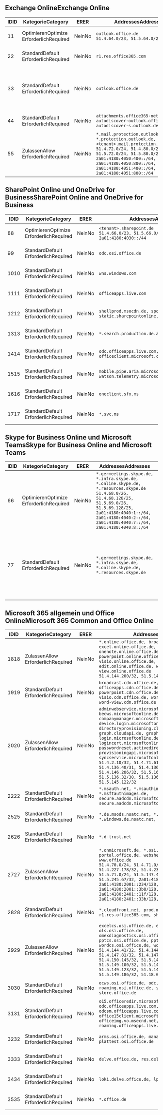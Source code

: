 <!--THIS FILE IS AUTOMATICALLY GENERATED. MANUAL CHANGES WILL BE OVERWRITTEN.-->
<!--Please contact the Office 365 Endpoints team with any questions.-->
<!--Germany endpoints version 2019102800-->
<!--File generated 2019-10-28 11:00:14.3053-->

## <a name="exchange-online"></a><span data-ttu-id="d2107-101">Exchange Online</span><span class="sxs-lookup"><span data-stu-id="d2107-101">Exchange Online</span></span>

<span data-ttu-id="d2107-102">ID</span><span class="sxs-lookup"><span data-stu-id="d2107-102">ID</span></span> | <span data-ttu-id="d2107-103">Kategorie</span><span class="sxs-lookup"><span data-stu-id="d2107-103">Category</span></span> | <span data-ttu-id="d2107-104">ER</span><span class="sxs-lookup"><span data-stu-id="d2107-104">ER</span></span> | <span data-ttu-id="d2107-105">Addresses</span><span class="sxs-lookup"><span data-stu-id="d2107-105">Addresses</span></span> | <span data-ttu-id="d2107-106">Ports</span><span class="sxs-lookup"><span data-stu-id="d2107-106">Ports</span></span>
-- | -------------------- | -- | ------------------------------------------------------------------------------------------------------------------------------------------------------------------------------------------------------------------------------------------------------------ | -------------------------------
<span data-ttu-id="d2107-107">1</span><span class="sxs-lookup"><span data-stu-id="d2107-107">1</span></span> | <span data-ttu-id="d2107-108">Optimieren</span><span class="sxs-lookup"><span data-stu-id="d2107-108">Optimize</span></span><BR><span data-ttu-id="d2107-109">Erforderlich</span><span class="sxs-lookup"><span data-stu-id="d2107-109">Required</span></span> | <span data-ttu-id="d2107-110">Nein</span><span class="sxs-lookup"><span data-stu-id="d2107-110">No</span></span> | `outlook.office.de`<BR>`51.4.64.0/23, 51.5.64.0/23` | <span data-ttu-id="d2107-111">**TCP:** 443, 80</span><span class="sxs-lookup"><span data-stu-id="d2107-111">**TCP:** 443, 80</span></span>
<span data-ttu-id="d2107-112">2</span><span class="sxs-lookup"><span data-stu-id="d2107-112">2</span></span> | <span data-ttu-id="d2107-113">Standard</span><span class="sxs-lookup"><span data-stu-id="d2107-113">Default</span></span><BR><span data-ttu-id="d2107-114">Erforderlich</span><span class="sxs-lookup"><span data-stu-id="d2107-114">Required</span></span> | <span data-ttu-id="d2107-115">Nein</span><span class="sxs-lookup"><span data-stu-id="d2107-115">No</span></span> | `r1.res.office365.com` | <span data-ttu-id="d2107-116">**TCP:** 443, 80</span><span class="sxs-lookup"><span data-stu-id="d2107-116">**TCP:** 443, 80</span></span>
<span data-ttu-id="d2107-117">3</span><span class="sxs-lookup"><span data-stu-id="d2107-117">3</span></span> | <span data-ttu-id="d2107-118">Standard</span><span class="sxs-lookup"><span data-stu-id="d2107-118">Default</span></span><BR><span data-ttu-id="d2107-119">Erforderlich</span><span class="sxs-lookup"><span data-stu-id="d2107-119">Required</span></span> | <span data-ttu-id="d2107-120">Nein</span><span class="sxs-lookup"><span data-stu-id="d2107-120">No</span></span> | `outlook.office.de` | <span data-ttu-id="d2107-121">**TCP:** 143, 25, 587, 993, 995</span><span class="sxs-lookup"><span data-stu-id="d2107-121">**TCP:** 143, 25, 587, 993, 995</span></span>
<span data-ttu-id="d2107-122">4</span><span class="sxs-lookup"><span data-stu-id="d2107-122">4</span></span> | <span data-ttu-id="d2107-123">Standard</span><span class="sxs-lookup"><span data-stu-id="d2107-123">Default</span></span><BR><span data-ttu-id="d2107-124">Erforderlich</span><span class="sxs-lookup"><span data-stu-id="d2107-124">Required</span></span> | <span data-ttu-id="d2107-125">Nein</span><span class="sxs-lookup"><span data-stu-id="d2107-125">No</span></span> | `attachments.office365-net.de, autodiscover-outlook.office.de, autodiscover-s.outlook.de` | <span data-ttu-id="d2107-126">**TCP:** 443, 80</span><span class="sxs-lookup"><span data-stu-id="d2107-126">**TCP:** 443, 80</span></span>
<span data-ttu-id="d2107-127">5</span><span class="sxs-lookup"><span data-stu-id="d2107-127">5</span></span> | <span data-ttu-id="d2107-128">Zulassen</span><span class="sxs-lookup"><span data-stu-id="d2107-128">Allow</span></span><BR><span data-ttu-id="d2107-129">Erforderlich</span><span class="sxs-lookup"><span data-stu-id="d2107-129">Required</span></span> | <span data-ttu-id="d2107-130">Nein</span><span class="sxs-lookup"><span data-stu-id="d2107-130">No</span></span> | `*.mail.protection.outlook.de, *.protection.outlook.de, <tenant>.mail.protection.outlook.de`<BR>`51.4.72.0/24, 51.4.80.0/27, 51.5.72.0/24, 51.5.80.0/27, 2a01:4180:4050:400::/64, 2a01:4180:4050:800::/64, 2a01:4180:4051:400::/64, 2a01:4180:4051:800::/64` | <span data-ttu-id="d2107-131">**TCP:** 25, 443</span><span class="sxs-lookup"><span data-stu-id="d2107-131">**TCP:** 25, 443</span></span>

## <a name="sharepoint-online-and-onedrive-for-business"></a><span data-ttu-id="d2107-132">SharePoint Online und OneDrive for Business</span><span class="sxs-lookup"><span data-stu-id="d2107-132">SharePoint Online and OneDrive for Business</span></span>

<span data-ttu-id="d2107-133">ID</span><span class="sxs-lookup"><span data-stu-id="d2107-133">ID</span></span> | <span data-ttu-id="d2107-134">Kategorie</span><span class="sxs-lookup"><span data-stu-id="d2107-134">Category</span></span> | <span data-ttu-id="d2107-135">ER</span><span class="sxs-lookup"><span data-stu-id="d2107-135">ER</span></span> | <span data-ttu-id="d2107-136">Addresses</span><span class="sxs-lookup"><span data-stu-id="d2107-136">Addresses</span></span> | <span data-ttu-id="d2107-137">Ports</span><span class="sxs-lookup"><span data-stu-id="d2107-137">Ports</span></span>
-- | -------------------- | -- | ------------------------------------------------------------------------------ | ----------------
<span data-ttu-id="d2107-138">8</span><span class="sxs-lookup"><span data-stu-id="d2107-138">8</span></span> | <span data-ttu-id="d2107-139">Optimieren</span><span class="sxs-lookup"><span data-stu-id="d2107-139">Optimize</span></span><BR><span data-ttu-id="d2107-140">Erforderlich</span><span class="sxs-lookup"><span data-stu-id="d2107-140">Required</span></span> | <span data-ttu-id="d2107-141">Nein</span><span class="sxs-lookup"><span data-stu-id="d2107-141">No</span></span> | `<tenant>.sharepoint.de`<BR>`51.4.66.0/23, 51.5.66.0/23, 2a01:4180:4030::/44` | <span data-ttu-id="d2107-142">**TCP:** 443, 80</span><span class="sxs-lookup"><span data-stu-id="d2107-142">**TCP:** 443, 80</span></span>
<span data-ttu-id="d2107-143">9</span><span class="sxs-lookup"><span data-stu-id="d2107-143">9</span></span> | <span data-ttu-id="d2107-144">Standard</span><span class="sxs-lookup"><span data-stu-id="d2107-144">Default</span></span><BR><span data-ttu-id="d2107-145">Erforderlich</span><span class="sxs-lookup"><span data-stu-id="d2107-145">Required</span></span> | <span data-ttu-id="d2107-146">Nein</span><span class="sxs-lookup"><span data-stu-id="d2107-146">No</span></span> | `odc.osi.office.de` | <span data-ttu-id="d2107-147">**TCP:** 443, 80</span><span class="sxs-lookup"><span data-stu-id="d2107-147">**TCP:** 443, 80</span></span>
<span data-ttu-id="d2107-148">10</span><span class="sxs-lookup"><span data-stu-id="d2107-148">10</span></span> | <span data-ttu-id="d2107-149">Standard</span><span class="sxs-lookup"><span data-stu-id="d2107-149">Default</span></span><BR><span data-ttu-id="d2107-150">Erforderlich</span><span class="sxs-lookup"><span data-stu-id="d2107-150">Required</span></span> | <span data-ttu-id="d2107-151">Nein</span><span class="sxs-lookup"><span data-stu-id="d2107-151">No</span></span> | `wns.windows.com` | <span data-ttu-id="d2107-152">**TCP:** 443, 80</span><span class="sxs-lookup"><span data-stu-id="d2107-152">**TCP:** 443, 80</span></span>
<span data-ttu-id="d2107-153">11</span><span class="sxs-lookup"><span data-stu-id="d2107-153">11</span></span> | <span data-ttu-id="d2107-154">Standard</span><span class="sxs-lookup"><span data-stu-id="d2107-154">Default</span></span><BR><span data-ttu-id="d2107-155">Erforderlich</span><span class="sxs-lookup"><span data-stu-id="d2107-155">Required</span></span> | <span data-ttu-id="d2107-156">Nein</span><span class="sxs-lookup"><span data-stu-id="d2107-156">No</span></span> | `officeapps.live.com` | <span data-ttu-id="d2107-157">**TCP:** 443, 80</span><span class="sxs-lookup"><span data-stu-id="d2107-157">**TCP:** 443, 80</span></span>
<span data-ttu-id="d2107-158">12</span><span class="sxs-lookup"><span data-stu-id="d2107-158">12</span></span> | <span data-ttu-id="d2107-159">Standard</span><span class="sxs-lookup"><span data-stu-id="d2107-159">Default</span></span><BR><span data-ttu-id="d2107-160">Erforderlich</span><span class="sxs-lookup"><span data-stu-id="d2107-160">Required</span></span> | <span data-ttu-id="d2107-161">Nein</span><span class="sxs-lookup"><span data-stu-id="d2107-161">No</span></span> | `shellprod.msocdn.de, spoprod-a.akamaihd.net, static.sharepointonline.com` | <span data-ttu-id="d2107-162">**TCP:** 443, 80</span><span class="sxs-lookup"><span data-stu-id="d2107-162">**TCP:** 443, 80</span></span>
<span data-ttu-id="d2107-163">13</span><span class="sxs-lookup"><span data-stu-id="d2107-163">13</span></span> | <span data-ttu-id="d2107-164">Standard</span><span class="sxs-lookup"><span data-stu-id="d2107-164">Default</span></span><BR><span data-ttu-id="d2107-165">Erforderlich</span><span class="sxs-lookup"><span data-stu-id="d2107-165">Required</span></span> | <span data-ttu-id="d2107-166">Nein</span><span class="sxs-lookup"><span data-stu-id="d2107-166">No</span></span> | `*.search.production.de.azuretrafficmanager.de` | <span data-ttu-id="d2107-167">**TCP:** 443</span><span class="sxs-lookup"><span data-stu-id="d2107-167">**TCP:** 443</span></span>
<span data-ttu-id="d2107-168">14</span><span class="sxs-lookup"><span data-stu-id="d2107-168">14</span></span> | <span data-ttu-id="d2107-169">Standard</span><span class="sxs-lookup"><span data-stu-id="d2107-169">Default</span></span><BR><span data-ttu-id="d2107-170">Erforderlich</span><span class="sxs-lookup"><span data-stu-id="d2107-170">Required</span></span> | <span data-ttu-id="d2107-171">Nein</span><span class="sxs-lookup"><span data-stu-id="d2107-171">No</span></span> | `odc.officeapps.live.com, officeclient.microsoft.com` | <span data-ttu-id="d2107-172">**TCP:** 443, 80</span><span class="sxs-lookup"><span data-stu-id="d2107-172">**TCP:** 443, 80</span></span>
<span data-ttu-id="d2107-173">15</span><span class="sxs-lookup"><span data-stu-id="d2107-173">15</span></span> | <span data-ttu-id="d2107-174">Standard</span><span class="sxs-lookup"><span data-stu-id="d2107-174">Default</span></span><BR><span data-ttu-id="d2107-175">Erforderlich</span><span class="sxs-lookup"><span data-stu-id="d2107-175">Required</span></span> | <span data-ttu-id="d2107-176">Nein</span><span class="sxs-lookup"><span data-stu-id="d2107-176">No</span></span> | `mobile.pipe.aria.microsoft.com, ssw.live.com, watson.telemetry.microsoft.com` | <span data-ttu-id="d2107-177">**TCP:** 443, 80</span><span class="sxs-lookup"><span data-stu-id="d2107-177">**TCP:** 443, 80</span></span>
<span data-ttu-id="d2107-178">16</span><span class="sxs-lookup"><span data-stu-id="d2107-178">16</span></span> | <span data-ttu-id="d2107-179">Standard</span><span class="sxs-lookup"><span data-stu-id="d2107-179">Default</span></span><BR><span data-ttu-id="d2107-180">Erforderlich</span><span class="sxs-lookup"><span data-stu-id="d2107-180">Required</span></span> | <span data-ttu-id="d2107-181">Nein</span><span class="sxs-lookup"><span data-stu-id="d2107-181">No</span></span> | `oneclient.sfx.ms` | <span data-ttu-id="d2107-182">**TCP:** 443, 80</span><span class="sxs-lookup"><span data-stu-id="d2107-182">**TCP:** 443, 80</span></span>
<span data-ttu-id="d2107-183">17</span><span class="sxs-lookup"><span data-stu-id="d2107-183">17</span></span> | <span data-ttu-id="d2107-184">Standard</span><span class="sxs-lookup"><span data-stu-id="d2107-184">Default</span></span><BR><span data-ttu-id="d2107-185">Erforderlich</span><span class="sxs-lookup"><span data-stu-id="d2107-185">Required</span></span> | <span data-ttu-id="d2107-186">Nein</span><span class="sxs-lookup"><span data-stu-id="d2107-186">No</span></span> | `*.svc.ms` | <span data-ttu-id="d2107-187">**TCP:** 443, 80</span><span class="sxs-lookup"><span data-stu-id="d2107-187">**TCP:** 443, 80</span></span>

## <a name="skype-for-business-online-and-microsoft-teams"></a><span data-ttu-id="d2107-188">Skype for Business Online und Microsoft Teams</span><span class="sxs-lookup"><span data-stu-id="d2107-188">Skype for Business Online and Microsoft Teams</span></span>

<span data-ttu-id="d2107-189">ID</span><span class="sxs-lookup"><span data-stu-id="d2107-189">ID</span></span> | <span data-ttu-id="d2107-190">Kategorie</span><span class="sxs-lookup"><span data-stu-id="d2107-190">Category</span></span> | <span data-ttu-id="d2107-191">ER</span><span class="sxs-lookup"><span data-stu-id="d2107-191">ER</span></span> | <span data-ttu-id="d2107-192">Addresses</span><span class="sxs-lookup"><span data-stu-id="d2107-192">Addresses</span></span> | <span data-ttu-id="d2107-193">Ports</span><span class="sxs-lookup"><span data-stu-id="d2107-193">Ports</span></span>
-- | -------------------- | -- | ----------------------------------------------------------------------------------------------------------------------------------------------------------------------------------------------------------------------------------------------- | --------------------------------------------------
<span data-ttu-id="d2107-194">6</span><span class="sxs-lookup"><span data-stu-id="d2107-194">6</span></span> | <span data-ttu-id="d2107-195">Optimieren</span><span class="sxs-lookup"><span data-stu-id="d2107-195">Optimize</span></span><BR><span data-ttu-id="d2107-196">Erforderlich</span><span class="sxs-lookup"><span data-stu-id="d2107-196">Required</span></span> | <span data-ttu-id="d2107-197">Nein</span><span class="sxs-lookup"><span data-stu-id="d2107-197">No</span></span> | `*.germeetings.skype.de, *.infra.skype.de, *.online.skype.de, *.resources.skype.de`<BR>`51.4.68.0/26, 51.4.68.128/25, 51.5.69.0/26, 51.5.69.128/25, 2a01:4180:4040:1::/64, 2a01:4180:4040:2::/64, 2a01:4180:4040:7::/64, 2a01:4180:4040:8::/64` | <span data-ttu-id="d2107-198">**TCP:** 443, 80</span><span class="sxs-lookup"><span data-stu-id="d2107-198">**TCP:** 443, 80</span></span><BR><span data-ttu-id="d2107-199">**UDP:** 3478</span><span class="sxs-lookup"><span data-stu-id="d2107-199">**UDP:** 3478</span></span>
<span data-ttu-id="d2107-200">7</span><span class="sxs-lookup"><span data-stu-id="d2107-200">7</span></span> | <span data-ttu-id="d2107-201">Standard</span><span class="sxs-lookup"><span data-stu-id="d2107-201">Default</span></span><BR><span data-ttu-id="d2107-202">Erforderlich</span><span class="sxs-lookup"><span data-stu-id="d2107-202">Required</span></span> | <span data-ttu-id="d2107-203">Nein</span><span class="sxs-lookup"><span data-stu-id="d2107-203">No</span></span> | `*.germeetings.skype.de, *.infra.skype.de, *.online.skype.de, *.resources.skype.de` | <span data-ttu-id="d2107-204">**TCP:** 5061, 50000-59999</span><span class="sxs-lookup"><span data-stu-id="d2107-204">**TCP:** 5061, 50000-59999</span></span><BR><span data-ttu-id="d2107-205">**UDP:** 50000-59999</span><span class="sxs-lookup"><span data-stu-id="d2107-205">**UDP:** 50000-59999</span></span>

## <a name="microsoft-365-common-and-office-online"></a><span data-ttu-id="d2107-206">Microsoft 365 allgemein und Office Online</span><span class="sxs-lookup"><span data-stu-id="d2107-206">Microsoft 365 Common and Office Online</span></span>

<span data-ttu-id="d2107-207">ID</span><span class="sxs-lookup"><span data-stu-id="d2107-207">ID</span></span> | <span data-ttu-id="d2107-208">Kategorie</span><span class="sxs-lookup"><span data-stu-id="d2107-208">Category</span></span> | <span data-ttu-id="d2107-209">ER</span><span class="sxs-lookup"><span data-stu-id="d2107-209">ER</span></span> | <span data-ttu-id="d2107-210">Addresses</span><span class="sxs-lookup"><span data-stu-id="d2107-210">Addresses</span></span> | <span data-ttu-id="d2107-211">Ports</span><span class="sxs-lookup"><span data-stu-id="d2107-211">Ports</span></span>
-- | ------------------- | -- | -------------------------------------------------------------------------------------------------------------------------------------------------------------------------------------------------------------------------------------------------------------------------------------------------------------------------------------------------------------------------------------------------------------------------------------------------------------------------------------------------------------------------------------------------------------------------------------------------------------------------- | ----------------
<span data-ttu-id="d2107-212">18</span><span class="sxs-lookup"><span data-stu-id="d2107-212">18</span></span> | <span data-ttu-id="d2107-213">Zulassen</span><span class="sxs-lookup"><span data-stu-id="d2107-213">Allow</span></span><BR><span data-ttu-id="d2107-214">Erforderlich</span><span class="sxs-lookup"><span data-stu-id="d2107-214">Required</span></span> | <span data-ttu-id="d2107-215">Nein</span><span class="sxs-lookup"><span data-stu-id="d2107-215">No</span></span> | `*.online.office.de, broadcast.online.office.de, excel.online.office.de, onenote.online.office.de, powerpoint.online.office.de, visio.online.office.de, word-edit.online.office.de, word-view.online.office.de`<BR>`51.4.144.200/32, 51.5.149.3/32, 51.18.16.0/23` | <span data-ttu-id="d2107-216">**TCP:** 443</span><span class="sxs-lookup"><span data-stu-id="d2107-216">**TCP:** 443</span></span>
<span data-ttu-id="d2107-217">19</span><span class="sxs-lookup"><span data-stu-id="d2107-217">19</span></span> | <span data-ttu-id="d2107-218">Standard</span><span class="sxs-lookup"><span data-stu-id="d2107-218">Default</span></span><BR><span data-ttu-id="d2107-219">Erforderlich</span><span class="sxs-lookup"><span data-stu-id="d2107-219">Required</span></span> | <span data-ttu-id="d2107-220">Nein</span><span class="sxs-lookup"><span data-stu-id="d2107-220">No</span></span> | `broadcast.cdn.office.de, excel.cdn.office.de, officeapps.cdn.office.de, onenote.cdn.office.de, powerpoint.cdn.office.de, view.cdn.office.de, visio.cdn.office.de, word-edit.cdn.office.de, word-view.cdn.office.de` | <span data-ttu-id="d2107-221">**TCP:** 443</span><span class="sxs-lookup"><span data-stu-id="d2107-221">**TCP:** 443</span></span>
<span data-ttu-id="d2107-222">20</span><span class="sxs-lookup"><span data-stu-id="d2107-222">20</span></span> | <span data-ttu-id="d2107-223">Zulassen</span><span class="sxs-lookup"><span data-stu-id="d2107-223">Allow</span></span><BR><span data-ttu-id="d2107-224">Erforderlich</span><span class="sxs-lookup"><span data-stu-id="d2107-224">Required</span></span> | <span data-ttu-id="d2107-225">Nein</span><span class="sxs-lookup"><span data-stu-id="d2107-225">No</span></span> | `adminwebservice.microsoftonline.de, becws.microsoftonline.de, companymanager.microsoftonline.de, device.login.microsoftonline.de, directoryprovisioning.cloudapi.de, graph.cloudapi.de, graph.microsoft.de, login.microsoftonline.de, logincert.microsoftonline.de, pas.cloudapi.de, passwordreset.activedirectory.microsoftazure.de, provisioningapi.microsoftonline.de, syncservice.microsoftonline.de`<BR>`51.4.2.10/32, 51.4.71.61/32, 51.4.136.38/31, 51.4.136.40/31, 51.4.136.42/32, 51.4.146.38/32, 51.4.146.206/32, 51.5.16.7/32, 51.5.71.22/32, 51.5.136.32/30, 51.5.136.36/32, 51.5.145.29/32, 51.5.145.122/32` | <span data-ttu-id="d2107-226">**TCP:** 443, 80</span><span class="sxs-lookup"><span data-stu-id="d2107-226">**TCP:** 443, 80</span></span>
<span data-ttu-id="d2107-227">22</span><span class="sxs-lookup"><span data-stu-id="d2107-227">22</span></span> | <span data-ttu-id="d2107-228">Standard</span><span class="sxs-lookup"><span data-stu-id="d2107-228">Default</span></span><BR><span data-ttu-id="d2107-229">Erforderlich</span><span class="sxs-lookup"><span data-stu-id="d2107-229">Required</span></span> | <span data-ttu-id="d2107-230">Nein</span><span class="sxs-lookup"><span data-stu-id="d2107-230">No</span></span> | `*.msauth.net, *.msauthimages.de, *.msftauth.net, *.msftauthimages.de, secure.aadcdn.microsoftonline-p.com, secure.aadcdn.microsoftonline-p.de` | <span data-ttu-id="d2107-231">**TCP:** 443, 80</span><span class="sxs-lookup"><span data-stu-id="d2107-231">**TCP:** 443, 80</span></span>
<span data-ttu-id="d2107-232">25</span><span class="sxs-lookup"><span data-stu-id="d2107-232">25</span></span> | <span data-ttu-id="d2107-233">Standard</span><span class="sxs-lookup"><span data-stu-id="d2107-233">Default</span></span><BR><span data-ttu-id="d2107-234">Erforderlich</span><span class="sxs-lookup"><span data-stu-id="d2107-234">Required</span></span> | <span data-ttu-id="d2107-235">Nein</span><span class="sxs-lookup"><span data-stu-id="d2107-235">No</span></span> | `*.de.msods.nsatc.net, *.office.de.akadns.net, *.windows.de.nsatc.net, officehome.msocdn.de` | <span data-ttu-id="d2107-236">**TCP:** 443, 80</span><span class="sxs-lookup"><span data-stu-id="d2107-236">**TCP:** 443, 80</span></span>
<span data-ttu-id="d2107-237">26</span><span class="sxs-lookup"><span data-stu-id="d2107-237">26</span></span> | <span data-ttu-id="d2107-238">Standard</span><span class="sxs-lookup"><span data-stu-id="d2107-238">Default</span></span><BR><span data-ttu-id="d2107-239">Erforderlich</span><span class="sxs-lookup"><span data-stu-id="d2107-239">Required</span></span> | <span data-ttu-id="d2107-240">Nein</span><span class="sxs-lookup"><span data-stu-id="d2107-240">No</span></span> | `*.d-trust.net` | <span data-ttu-id="d2107-241">**TCP:** 443, 80</span><span class="sxs-lookup"><span data-stu-id="d2107-241">**TCP:** 443, 80</span></span>
<span data-ttu-id="d2107-242">27</span><span class="sxs-lookup"><span data-stu-id="d2107-242">27</span></span> | <span data-ttu-id="d2107-243">Zulassen</span><span class="sxs-lookup"><span data-stu-id="d2107-243">Allow</span></span><BR><span data-ttu-id="d2107-244">Erforderlich</span><span class="sxs-lookup"><span data-stu-id="d2107-244">Required</span></span> | <span data-ttu-id="d2107-245">Nein</span><span class="sxs-lookup"><span data-stu-id="d2107-245">No</span></span> | `*.onmicrosoft.de, *.osi.office.de, office.de, portal.office.de, webshell.suite.office.de, www.office.de`<BR>`51.4.70.0/24, 51.4.71.0/24, 51.4.226.115/32, 51.4.227.178/32, 51.4.230.178/32, 51.5.70.0/24, 51.5.71.0/24, 51.5.147.48/32, 51.5.242.163/32, 51.5.245.67/32, 2a01:4180:2001::92/128, 2a01:4180:2001::234/128, 2a01:4180:2001::3b8/128, 2a01:4180:2401::11f/128, 2a01:4180:2401::33b/128, 2a01:4180:2401::55b/128` | <span data-ttu-id="d2107-246">**TCP:** 443, 80</span><span class="sxs-lookup"><span data-stu-id="d2107-246">**TCP:** 443, 80</span></span>
<span data-ttu-id="d2107-247">28</span><span class="sxs-lookup"><span data-stu-id="d2107-247">28</span></span> | <span data-ttu-id="d2107-248">Standard</span><span class="sxs-lookup"><span data-stu-id="d2107-248">Default</span></span><BR><span data-ttu-id="d2107-249">Erforderlich</span><span class="sxs-lookup"><span data-stu-id="d2107-249">Required</span></span> | <span data-ttu-id="d2107-250">Nein</span><span class="sxs-lookup"><span data-stu-id="d2107-250">No</span></span> | `*.cloudfront.net, prod.msocdn.de, r1.res.office365.com, shellprod.msocdn.de` | <span data-ttu-id="d2107-251">**TCP:** 443, 80</span><span class="sxs-lookup"><span data-stu-id="d2107-251">**TCP:** 443, 80</span></span>
<span data-ttu-id="d2107-252">29</span><span class="sxs-lookup"><span data-stu-id="d2107-252">29</span></span> | <span data-ttu-id="d2107-253">Zulassen</span><span class="sxs-lookup"><span data-stu-id="d2107-253">Allow</span></span><BR><span data-ttu-id="d2107-254">Erforderlich</span><span class="sxs-lookup"><span data-stu-id="d2107-254">Required</span></span> | <span data-ttu-id="d2107-255">Nein</span><span class="sxs-lookup"><span data-stu-id="d2107-255">No</span></span> | `excelcs.osi.office.de, excelps.osi.office.de, ols.osi.office.de, omexdiagnostics.osi.office.de, pptcs.osi.office.de, pptps.osi.office.de, wordcs.osi.office.de, wordps.osi.office.de`<BR>`51.4.144.41/32, 51.4.144.174/32, 51.4.145.38/32, 51.4.147.81/32, 51.4.147.233/32, 51.4.148.12/32, 51.4.150.145/32, 51.5.147.242/32, 51.5.149.100/32, 51.5.149.119/32, 51.5.149.123/32, 51.5.149.180/32, 51.5.149.186/32, 51.18.0.0/21` | <span data-ttu-id="d2107-256">**TCP:** 443, 80</span><span class="sxs-lookup"><span data-stu-id="d2107-256">**TCP:** 443, 80</span></span>
<span data-ttu-id="d2107-257">30</span><span class="sxs-lookup"><span data-stu-id="d2107-257">30</span></span> | <span data-ttu-id="d2107-258">Standard</span><span class="sxs-lookup"><span data-stu-id="d2107-258">Default</span></span><BR><span data-ttu-id="d2107-259">Erforderlich</span><span class="sxs-lookup"><span data-stu-id="d2107-259">Required</span></span> | <span data-ttu-id="d2107-260">Nein</span><span class="sxs-lookup"><span data-stu-id="d2107-260">No</span></span> | `ocws.osi.office.de, odc.osi.office.de, roaming.osi.office.de, sharepoint.de, store.office.de` | <span data-ttu-id="d2107-261">**TCP:** 443, 80</span><span class="sxs-lookup"><span data-stu-id="d2107-261">**TCP:** 443, 80</span></span>
<span data-ttu-id="d2107-262">31</span><span class="sxs-lookup"><span data-stu-id="d2107-262">31</span></span> | <span data-ttu-id="d2107-263">Standard</span><span class="sxs-lookup"><span data-stu-id="d2107-263">Default</span></span><BR><span data-ttu-id="d2107-264">Erforderlich</span><span class="sxs-lookup"><span data-stu-id="d2107-264">Required</span></span> | <span data-ttu-id="d2107-265">Nein</span><span class="sxs-lookup"><span data-stu-id="d2107-265">No</span></span> | `o15.officeredir.microsoft.com, odc.officeapps.live.com, odcsm.officeapps.live.com, office.microsoft.com, office15client.microsoft.com, officeimg.vo.msecnd.net, roaming.officeapps.live.com` | <span data-ttu-id="d2107-266">**TCP:** 443, 80</span><span class="sxs-lookup"><span data-stu-id="d2107-266">**TCP:** 443, 80</span></span>
<span data-ttu-id="d2107-267">32</span><span class="sxs-lookup"><span data-stu-id="d2107-267">32</span></span> | <span data-ttu-id="d2107-268">Standard</span><span class="sxs-lookup"><span data-stu-id="d2107-268">Default</span></span><BR><span data-ttu-id="d2107-269">Erforderlich</span><span class="sxs-lookup"><span data-stu-id="d2107-269">Required</span></span> | <span data-ttu-id="d2107-270">Nein</span><span class="sxs-lookup"><span data-stu-id="d2107-270">No</span></span> | `arms.osi.office.de, manage.osi.office.de, plattest.osi.office.de` | <span data-ttu-id="d2107-271">**TCP:** 443, 80</span><span class="sxs-lookup"><span data-stu-id="d2107-271">**TCP:** 443, 80</span></span>
<span data-ttu-id="d2107-272">33</span><span class="sxs-lookup"><span data-stu-id="d2107-272">33</span></span> | <span data-ttu-id="d2107-273">Standard</span><span class="sxs-lookup"><span data-stu-id="d2107-273">Default</span></span><BR><span data-ttu-id="d2107-274">Erforderlich</span><span class="sxs-lookup"><span data-stu-id="d2107-274">Required</span></span> | <span data-ttu-id="d2107-275">Nein</span><span class="sxs-lookup"><span data-stu-id="d2107-275">No</span></span> | `delve.office.de, res.delve.office.com` | <span data-ttu-id="d2107-276">**TCP:** 443</span><span class="sxs-lookup"><span data-stu-id="d2107-276">**TCP:** 443</span></span>
<span data-ttu-id="d2107-277">34</span><span class="sxs-lookup"><span data-stu-id="d2107-277">34</span></span> | <span data-ttu-id="d2107-278">Standard</span><span class="sxs-lookup"><span data-stu-id="d2107-278">Default</span></span><BR><span data-ttu-id="d2107-279">Erforderlich</span><span class="sxs-lookup"><span data-stu-id="d2107-279">Required</span></span> | <span data-ttu-id="d2107-280">Nein</span><span class="sxs-lookup"><span data-stu-id="d2107-280">No</span></span> | `loki.delve.office.de, lpcres.delve.office.com` | <span data-ttu-id="d2107-281">**TCP:** 443</span><span class="sxs-lookup"><span data-stu-id="d2107-281">**TCP:** 443</span></span>
<span data-ttu-id="d2107-282">35</span><span class="sxs-lookup"><span data-stu-id="d2107-282">35</span></span> | <span data-ttu-id="d2107-283">Standard</span><span class="sxs-lookup"><span data-stu-id="d2107-283">Default</span></span><BR><span data-ttu-id="d2107-284">Erforderlich</span><span class="sxs-lookup"><span data-stu-id="d2107-284">Required</span></span> | <span data-ttu-id="d2107-285">Nein</span><span class="sxs-lookup"><span data-stu-id="d2107-285">No</span></span> | `*.office.de` | <span data-ttu-id="d2107-286">**TCP:** 443, 80</span><span class="sxs-lookup"><span data-stu-id="d2107-286">**TCP:** 443, 80</span></span>
